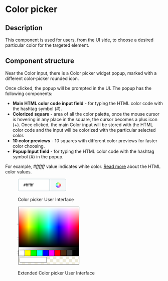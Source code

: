 # Color picker

## Description

This component is used for users, from the UI side, to choose a desired particular color for the targeted element.

## Component structure&#x20;

Near the Color input, there is a Color picker widget popup, marked with a different color-picker rounded icon.&#x20;

Once clicked, the popup will be prompted in the UI. The popup has the following components:

* **Main HTML color code input field** - for typing the HTML color code with the hashtag symbol (#).&#x20;
* **Colorized square** - area of all the color palette, once the mouse cursor is hovering in any place in the square, the cursor becomes a plus icon (+). Once clicked, the main Color input will be stored with the HTML color code and the input will be colorized with the particular selected color.
* **10 color previews** - 10 squares with different color previews for faster color choosing.
* **Popup Input field** - for typing the HTML color code with the hashtag symbol (#) in the popup.&#x20;

For example, _#ffffff_ value indicates white color. [Read more](https://htmlcolorcodes.com/color-chart/) about the HTML color values.

<figure><img src="../../../.gitbook/assets/image.png" alt="Color picker User Interface"><figcaption><p>Color picker User Interface</p></figcaption></figure>

<figure><img src="../../../.gitbook/assets/image (18).png" alt="Extended Color picker User Interface"><figcaption><p>Extended Color picker User Interface</p></figcaption></figure>
